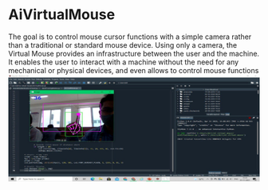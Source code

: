 # AiVirtualMouse
The goal is to control mouse cursor functions with a simple camera rather than a traditional or standard mouse device. Using only a camera,
the Virtual Mouse provides an infrastructure between the user and the machine. It enables the user to interact with a machine without the need
for any mechanical or physical devices, and even allows to control mouse functions
![github](https://github.com/YeswanthVelugoti/AiVirtualMouse/blob/main/outputwhilexecuting.jpg)
